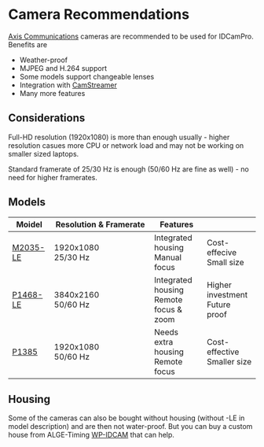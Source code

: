 # Camera Recommendations

[Axis Communications](https://www.axis.com/) cameras are recommended to be used for IDCamPro. Benefits are

* Weather-proof
* MJPEG and H.264 support
* Some models support changeable lenses
* Integration with [CamStreamer](https://camstreamer.com/)
* Many more features



## Considerations

Full-HD resolution (1920x1080) is more than enough usually - higher resolution casues more CPU or network load and may not be working on smaller sized laptops.&#x20;

Standard framerate of 25/30 Hz is enough (50/60 Hz are fine as well) - no need for higher framerates.

## Models

<table><thead><tr><th>Moidel</th><th width="188">Resolution &#x26; Framerate</th><th>Features</th><th></th></tr></thead><tbody><tr><td><a href="https://www.axis.com/products/axis-m2035-le">M2035-LE</a><br></td><td>1920x1080<br>25/30 Hz</td><td>Integrated housing<br>Manual focus</td><td>Cost-effecive<br>Small size</td></tr><tr><td><a href="https://www.axis.com/de-at/products/axis-p1468-le">P1468-LE</a></td><td>3840x2160<br>50/60 Hz</td><td>Integrated housing<br>Remote focus &#x26; zoom</td><td>Higher investment<br>Future proof</td></tr><tr><td><a href="https://www.axis.com/de-at/products/axis-p1385">P1385</a></td><td>1920x1080<br>50/60 Hz</td><td>Needs extra housing<br>Remote focus</td><td>Cost-effective<br>Smaller size</td></tr></tbody></table>

## Housing

Some of the cameras can also be bought without housing (without -LE in model description) and are then not water-proof. But you can buy a custom house from ALGE-Timing [WP-IDCAM](https://alge-timing.com/en/product/2312/wp-idcam) that can help.
